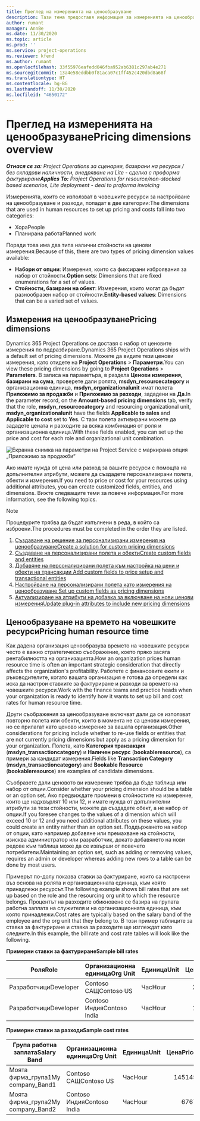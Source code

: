 ```yaml
---
title: Преглед на измеренията на ценообразуване
description: Тази тема предоставя информация за измеренията на ценообразуването в Dynamics 365 Project Operations.
author: rumant
manager: AnnBe
ms.date: 11/30/2020
ms.topic: article
ms.prod: ''
ms.service: project-operations
ms.reviewer: kfend
ms.author: rumant
ms.openlocfilehash: 33f55976eafedd046fba952ab6381c297ab4e271
ms.sourcegitcommit: 13a4e58eddbb0f81aca07c1ff452c420dbd8a68f
ms.translationtype: HT
ms.contentlocale: bg-BG
ms.lasthandoff: 11/30/2020
ms.locfileid: "4650172"
---
```

# <a name="pricing-dimensions-overview"></a><span data-ttu-id="6f4bd-103">Преглед на измеренията на ценообразуване</span><span class="sxs-lookup"><span data-stu-id="6f4bd-103">Pricing dimensions overview</span></span>

<span data-ttu-id="6f4bd-104">_**Отнася се за:** Project Operations за сценарии, базирани на ресурси / без складови наличности, внедряване на Lite - сделка с проформа фактуриране_</span><span class="sxs-lookup"><span data-stu-id="6f4bd-104">_**Applies To:** Project Operations for resource/non-stocked based scenarios, Lite deployment - deal to proforma invoicing_</span></span>

<span data-ttu-id="6f4bd-105">Измеренията, които се използват в човешките ресурси за настройване на ценообразуване и разходи, попадат в две категории:</span><span class="sxs-lookup"><span data-stu-id="6f4bd-105">The dimensions that are used in human resources to set up pricing and costs fall into two categories:</span></span>

- <span data-ttu-id="6f4bd-106">Хора</span><span class="sxs-lookup"><span data-stu-id="6f4bd-106">People</span></span>
- <span data-ttu-id="6f4bd-107">Планирана работа</span><span class="sxs-lookup"><span data-stu-id="6f4bd-107">Planned work</span></span>

<span data-ttu-id="6f4bd-108">Поради това има два типа налични стойности на ценови измерения:</span><span class="sxs-lookup"><span data-stu-id="6f4bd-108">Because of this, there are two types of pricing dimension values available:</span></span>

- <span data-ttu-id="6f4bd-109">**Набори от опции**: Измерения, които са фиксирани изброявания за набор от стойности.</span><span class="sxs-lookup"><span data-stu-id="6f4bd-109">**Option sets**: Dimensions that are fixed enumerations for a set of values.</span></span>
- <span data-ttu-id="6f4bd-110">**Стойности, базирани на обект**: Измерения, които могат да бъдат разнообразен набор от стойности.</span><span class="sxs-lookup"><span data-stu-id="6f4bd-110">**Entity-based values**: Dimensions that can be a varied set of values.</span></span>

## <a name="pricing-dimensions"></a><span data-ttu-id="6f4bd-111">Измерения на ценообразуване</span><span class="sxs-lookup"><span data-stu-id="6f4bd-111">Pricing dimensions</span></span>

<span data-ttu-id="6f4bd-112">Dynamics 365 Project Operations се доставя с набор от ценовите измерения по подразбиране.</span><span class="sxs-lookup"><span data-stu-id="6f4bd-112">Dynamics 365 Project Operations ships with a default set of pricing dimensions.</span></span> <span data-ttu-id="6f4bd-113">Можете да видите тези ценови измерения, като отидете на **Project Operations** > **Параметри**.</span><span class="sxs-lookup"><span data-stu-id="6f4bd-113">You can view these pricing dimensions by going to **Project Operations** > **Parameters**.</span></span> <span data-ttu-id="6f4bd-114">В записа на параметъра, в раздела **Ценови измерения, базирани на сума**, проверете дали ролята, **msdyn_resourcecategory** и организационна единица, **msdyn_organizationalunit** имат полета **Приложимо за продажби** и **Приложимо за разходи**, зададени на **Да**.</span><span class="sxs-lookup"><span data-stu-id="6f4bd-114">In the parameter record, on the **Amount-based pricing dimensions** tab, verify that the role, **msdyn_resourcecategory** and resourcing organizational unit, **msdyn_organizationalunit** have the fields **Applicable to sales** and **Applicable to cost** set to **Yes**.</span></span> <span data-ttu-id="6f4bd-115">С тази полета активирани можете да зададете цената и разходите за всяка комбинация от роля и организационна единица.</span><span class="sxs-lookup"><span data-stu-id="6f4bd-115">With these fields enabled, you can set up the price and cost for each role and organizational unit combination.</span></span>

![Екранна снимка на параметри на Project Service с маркирана опция „Приложимо за продажби“](media/PS-OOB-parameters.png)

<span data-ttu-id="6f4bd-117">Ако имате нужда от цена или разход за вашите ресурси с помощта на допълнителни атрибути, можете да създадете персонализирани полета, обекти и измерения.</span><span class="sxs-lookup"><span data-stu-id="6f4bd-117">If you need to price or cost for your resources using additional attributes, you can create customized fields, entities, and dimensions.</span></span> <span data-ttu-id="6f4bd-118">Вижте следващите теми за повече информация.</span><span class="sxs-lookup"><span data-stu-id="6f4bd-118">For more information, see the following topics.</span></span> 
  
  > [!NOTE]
  > <span data-ttu-id="6f4bd-119">Процедурите трябва да бъдат изпълнени в реда, в който са изброени.</span><span class="sxs-lookup"><span data-stu-id="6f4bd-119">The procedures must be completed in the order they are listed.</span></span>

1. [<span data-ttu-id="6f4bd-120">Създаване на решение за персонализирани измерения на ценообразуване</span><span class="sxs-lookup"><span data-stu-id="6f4bd-120">Create a solution for custom pricing dimensions</span></span>](../sales/create-solution-custompd.md)
2. [<span data-ttu-id="6f4bd-121">Създаване на персонализирани полета и обекти</span><span class="sxs-lookup"><span data-stu-id="6f4bd-121">Create custom fields and entities</span></span>](create-custom-fields-entities-pricing-dimensions.md)
3. [<span data-ttu-id="6f4bd-122">Добавяне на персонализирани полета към настройка на цени и обекти на трансакции </span><span class="sxs-lookup"><span data-stu-id="6f4bd-122">Add custom fields to price setup and transactional entities</span></span>](add-custom-fields-price-setup-transactional-entities.md)
4. [<span data-ttu-id="6f4bd-123">Настройване на персонализирани полета като измерения на ценообразуване </span><span class="sxs-lookup"><span data-stu-id="6f4bd-123">Set up custom fields as pricing dimensions</span></span>](set-up-custom-fields-pricing-dimensions.md)
5. [<span data-ttu-id="6f4bd-124">Актуализиране на атрибути на добавка за включване на нови ценови измерения</span><span class="sxs-lookup"><span data-stu-id="6f4bd-124">Update plug-in attributes to include new pricing dimensions</span></span>](update-plugin-attributes-pd.md)


## <a name="pricing-human-resource-time"></a><span data-ttu-id="6f4bd-125">Ценообразуване на времето на човешките ресурси</span><span class="sxs-lookup"><span data-stu-id="6f4bd-125">Pricing human resource time</span></span>
<span data-ttu-id="6f4bd-126">Как дадена организация ценообразува времето на човешките ресурси често е важно стратегическо съображение, което пряко засяга рентабилността на организацията.</span><span class="sxs-lookup"><span data-stu-id="6f4bd-126">How an organization prices human resource time is often an important strategic consideration that directly affects the organization's profitability.</span></span> <span data-ttu-id="6f4bd-127">Работете с финансовите екипи и ръководителите, когато вашата организация е готова да определи как иска да настрои ставките за фактуриране и разходи за времето на човешките ресурси.</span><span class="sxs-lookup"><span data-stu-id="6f4bd-127">Work with the finance teams and practice heads when your organization is ready to identify how it wants to set up bill and cost rates for human resource time.</span></span>

<span data-ttu-id="6f4bd-128">Други съображения за ценообразуване включват дали да се използват повторно полета или обекти, които в момента не са ценови измерения, но се прилагат като ценово измерение за вашата организация.</span><span class="sxs-lookup"><span data-stu-id="6f4bd-128">Other considerations for pricing include whether to re-use fields or entities that are not currently pricing dimensions but apply as a pricing dimension for your organization.</span></span> <span data-ttu-id="6f4bd-129">Полета, като **Категория транзакция** (**msdyn_transactioncategory**) и **Наличен ресурс** (**bookableresource**), са примери за кандидат измерения.</span><span class="sxs-lookup"><span data-stu-id="6f4bd-129">Fields like **Transaction Category** (**msdyn_transactioncategory**) and **Bookable Resource** (**bookableresource**) are examples of candidate dimensions.</span></span> 

<span data-ttu-id="6f4bd-130">Съобразете дали ценовото ви измерение трябва да бъде таблица или набор от опции.</span><span class="sxs-lookup"><span data-stu-id="6f4bd-130">Consider whether your pricing dimension should be a table or an option set.</span></span> <span data-ttu-id="6f4bd-131">Ако предвиждате промени в стойностите на измерение, които ще надхвърлят 10 или 12, и имате нужда от допълнителни атрибути за тези стойности, можете да създадете обект, а не набор от опции.</span><span class="sxs-lookup"><span data-stu-id="6f4bd-131">If you foresee changes to the values of a dimension which will exceed 10 or 12 and you need additional attributes on these values, you could create an entity rather than an option set.</span></span> <span data-ttu-id="6f4bd-132">Поддържането на набор от опции, като например добавяне или премахване на стойности, изисква администратор или разработчик, докато добавянето на нови редове към таблица може да се извърши от повечето потребители.</span><span class="sxs-lookup"><span data-stu-id="6f4bd-132">Maintaining an option set, such as adding or removing values, requires an admin or developer whereas adding new rows to a table can be done by most users.</span></span>

<span data-ttu-id="6f4bd-133">Примерът по-долу показва ставки за фактуриране, които са настроени въз основа на ролята и организационната единица, към която принадлежи ресурсът.</span><span class="sxs-lookup"><span data-stu-id="6f4bd-133">The following example shows bill rates that are set up based on the role and the resourcing org unit to which the resource belongs.</span></span> <span data-ttu-id="6f4bd-134">Процентът на разходите обикновено се базира на групата работна заплата на служителя и на организационната единица, към която принадлежи.</span><span class="sxs-lookup"><span data-stu-id="6f4bd-134">Cost rates are typically based on the salary band of the employee and the org unit that they belong to.</span></span> <span data-ttu-id="6f4bd-135">В този пример таблиците за ставка за фактуриране и ставка за разходите ще изглеждат като следните.</span><span class="sxs-lookup"><span data-stu-id="6f4bd-135">In this example, the bill rate and cost rate tables will look like the following.</span></span>

<span data-ttu-id="6f4bd-136">**Примерни ставки за фактуриране**</span><span class="sxs-lookup"><span data-stu-id="6f4bd-136">**Sample bill rates**</span></span>

| <span data-ttu-id="6f4bd-137">Роля</span><span class="sxs-lookup"><span data-stu-id="6f4bd-137">Role</span></span>        | <span data-ttu-id="6f4bd-138">Организационна единица</span><span class="sxs-lookup"><span data-stu-id="6f4bd-138">Org Unit</span></span>    |<span data-ttu-id="6f4bd-139">Единица</span><span class="sxs-lookup"><span data-stu-id="6f4bd-139">Unit</span></span>      |<span data-ttu-id="6f4bd-140">Цена</span><span class="sxs-lookup"><span data-stu-id="6f4bd-140">Price</span></span>      |<span data-ttu-id="6f4bd-141">Валута</span><span class="sxs-lookup"><span data-stu-id="6f4bd-141">Currency</span></span>  |
| ------------|-------------|----------|----------:|----------|
| <span data-ttu-id="6f4bd-142">Разработчици</span><span class="sxs-lookup"><span data-stu-id="6f4bd-142">Developer</span></span>   | <span data-ttu-id="6f4bd-143">Contoso САЩ</span><span class="sxs-lookup"><span data-stu-id="6f4bd-143">Contoso US</span></span>  |<span data-ttu-id="6f4bd-144">Час</span><span class="sxs-lookup"><span data-stu-id="6f4bd-144">Hour</span></span> | <span data-ttu-id="6f4bd-145">200</span><span class="sxs-lookup"><span data-stu-id="6f4bd-145">200</span></span>|<span data-ttu-id="6f4bd-146">USD</span><span class="sxs-lookup"><span data-stu-id="6f4bd-146">USD</span></span>     |
| <span data-ttu-id="6f4bd-147">Разработчици</span><span class="sxs-lookup"><span data-stu-id="6f4bd-147">Developer</span></span>   | <span data-ttu-id="6f4bd-148">Contoso Индия</span><span class="sxs-lookup"><span data-stu-id="6f4bd-148">Contoso India</span></span> |<span data-ttu-id="6f4bd-149">Час</span><span class="sxs-lookup"><span data-stu-id="6f4bd-149">Hour</span></span>|   <span data-ttu-id="6f4bd-150">112</span><span class="sxs-lookup"><span data-stu-id="6f4bd-150">112</span></span>|<span data-ttu-id="6f4bd-151">USD</span><span class="sxs-lookup"><span data-stu-id="6f4bd-151">USD</span></span>     |


<span data-ttu-id="6f4bd-152">**Примерни ставки за разходи**</span><span class="sxs-lookup"><span data-stu-id="6f4bd-152">**Sample cost rates**</span></span>

| <span data-ttu-id="6f4bd-153">Група работна заплата</span><span class="sxs-lookup"><span data-stu-id="6f4bd-153">Salary Band</span></span>     | <span data-ttu-id="6f4bd-154">Организационна единица</span><span class="sxs-lookup"><span data-stu-id="6f4bd-154">Org Unit</span></span>    |<span data-ttu-id="6f4bd-155">Единица</span><span class="sxs-lookup"><span data-stu-id="6f4bd-155">Unit</span></span>      |<span data-ttu-id="6f4bd-156">Цена</span><span class="sxs-lookup"><span data-stu-id="6f4bd-156">Price</span></span>      |<span data-ttu-id="6f4bd-157">Валута</span><span class="sxs-lookup"><span data-stu-id="6f4bd-157">Currency</span></span>  |
| ----------------|-------------|----------|----------:|----------|
| <span data-ttu-id="6f4bd-158">Моята фирма_група1</span><span class="sxs-lookup"><span data-stu-id="6f4bd-158">My company_Band1</span></span> | <span data-ttu-id="6f4bd-159">Contoso САЩ</span><span class="sxs-lookup"><span data-stu-id="6f4bd-159">Contoso US</span></span>  |<span data-ttu-id="6f4bd-160">Час</span><span class="sxs-lookup"><span data-stu-id="6f4bd-160">Hour</span></span> | <span data-ttu-id="6f4bd-161">145</span><span class="sxs-lookup"><span data-stu-id="6f4bd-161">145</span></span>|<span data-ttu-id="6f4bd-162">USD</span><span class="sxs-lookup"><span data-stu-id="6f4bd-162">USD</span></span>     |
| <span data-ttu-id="6f4bd-163">Моята фирма_група2</span><span class="sxs-lookup"><span data-stu-id="6f4bd-163">My company_Band2</span></span> | <span data-ttu-id="6f4bd-164">Contoso Индия</span><span class="sxs-lookup"><span data-stu-id="6f4bd-164">Contoso India</span></span> |<span data-ttu-id="6f4bd-165">Час</span><span class="sxs-lookup"><span data-stu-id="6f4bd-165">Hour</span></span>|   <span data-ttu-id="6f4bd-166">67</span><span class="sxs-lookup"><span data-stu-id="6f4bd-166">67</span></span>|<span data-ttu-id="6f4bd-167">USD</span><span class="sxs-lookup"><span data-stu-id="6f4bd-167">USD</span></span>     |
